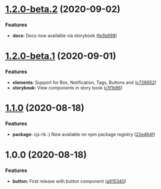 # [1.2.0-beta.2](https://github.com/itsprofcjs/cjs-rb/compare/v1.2.0-beta.1...v1.2.0-beta.2) (2020-09-02)


### Features

* **docs:** Docs now available via storybook ([fe3b698](https://github.com/itsprofcjs/cjs-rb/commit/fe3b69891f91b88f0e00e80bf8e146dd8519de51))

# [1.2.0-beta.1](https://github.com/itsprofcjs/cjs-rb/compare/v1.1.0...v1.2.0-beta.1) (2020-09-01)


### Features

* **elements:** Support for Box, Notification, Tags, Buttons and ([c728952](https://github.com/itsprofcjs/cjs-rb/commit/c7289529a9e7bd32bcdec4fe214474eb90147cab))
* **storybook:** View components in story book ([c1f1b96](https://github.com/itsprofcjs/cjs-rb/commit/c1f1b96c1a857555d8c39c80c5ab51f526afbe79))

# [1.1.0](https://github.com/itsprofcjs/cjs-rb/compare/v1.0.0...v1.1.0) (2020-08-18)


### Features

* **package:** cjs-rb :) Now available on npm package registry ([22e464f](https://github.com/itsprofcjs/cjs-rb/commit/22e464f5dbc3d3f715a188d8e22138a358e899da))

# 1.0.0 (2020-08-18)


### Features

* **button:** First release with button component ([a915340](https://github.com/itsprofcjs/cjs-rb/commit/a915340adb0faa17b1cc3c3eb43edffe367cb976))
